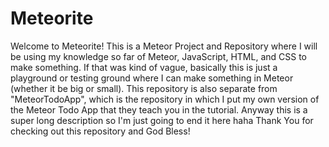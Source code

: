 # Meteorite
Welcome to Meteorite! This is a Meteor Project and Repository where I will be using my knowledge so far of Meteor, JavaScript, HTML, and CSS to make something. If that was kind of vague, basically this is just a playground or testing ground where I can make something in Meteor (whether it be big or small). This repository is also separate from "MeteorTodoApp", which is the repository in which I put my own version of the Meteor Todo App that they teach you in the tutorial. Anyway this is a super long description so I'm just going to end it here haha Thank You for checking out this repository and God Bless!
